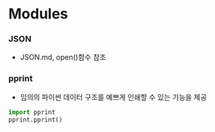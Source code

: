 # Modules

### JSON

- JSON.md, open()함수 참조



### pprint

- 임의의 파이썬 데이터 구조를 예쁘게 인쇄할 수 있는 기능을 제공

```python
import pprint
pprint.pprint()
```

